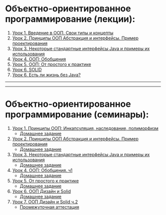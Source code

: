 
# **Объектно-ориентированное программирование (лекции):**

1. [Урок 1. Введение в ООП. Свои типы и концепты]()
2. [Урок 2. Принципы ООП Абстракция и интерфейсы. Пример проектирования]()
3. [Урок 3. Некоторые стандартные интерфейсы Java и примеры их использования]()
4. [Урок 4. ООП: Обобщения]()
5. [Урок 5. ООП: От простого к практике]()
6. [Урок 6. SOLID]()
7. [Урок 6. Есть ли жизнь без Java?]()

---
---

# **Объектно-ориентированное программирование (семинары):**

1. [Урок 1. Принципы ООП: Инкапсуляция, наследование, полиморфизм]()
   * [Домашнее задание]()
2. [Урок 2. Принципы ООП Абстракция и интерфейсы. Пример проектирования]()
   * [Домашнее задание]()
3. [Урок 3. Некоторые стандартные интерфейсы Java и примеры их использования]()
   * [Домашнее задание]()
4. [Урок 4. ООП: Обобщения. ч1]()
   * [Домашнее задание]()
5. [Урок 5. От простого к практике]()
   * [Домашнее задание]()
6. [Урок 6. ООП Дизайн и Solid]()
   * [Домашнее задание]()
7. [Урок 7. ООП Дизайн и Solid ч.2]()
   * [Промежуточная аттестация]()
